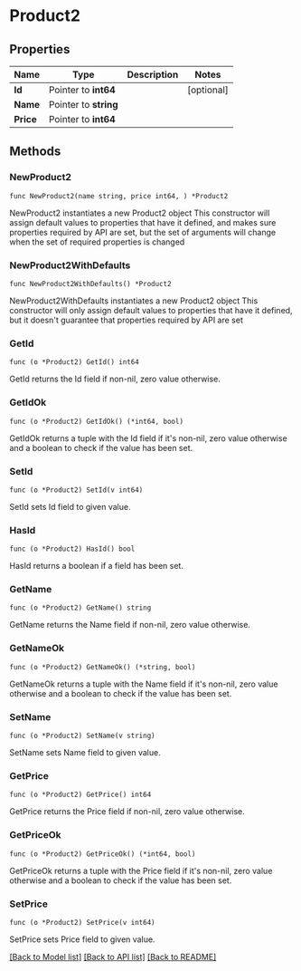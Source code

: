 # Product2

## Properties

Name | Type | Description | Notes
------------ | ------------- | ------------- | -------------
**Id** | Pointer to **int64** |  | [optional] 
**Name** | Pointer to **string** |  | 
**Price** | Pointer to **int64** |  | 

## Methods

### NewProduct2

`func NewProduct2(name string, price int64, ) *Product2`

NewProduct2 instantiates a new Product2 object
This constructor will assign default values to properties that have it defined,
and makes sure properties required by API are set, but the set of arguments
will change when the set of required properties is changed

### NewProduct2WithDefaults

`func NewProduct2WithDefaults() *Product2`

NewProduct2WithDefaults instantiates a new Product2 object
This constructor will only assign default values to properties that have it defined,
but it doesn't guarantee that properties required by API are set

### GetId

`func (o *Product2) GetId() int64`

GetId returns the Id field if non-nil, zero value otherwise.

### GetIdOk

`func (o *Product2) GetIdOk() (*int64, bool)`

GetIdOk returns a tuple with the Id field if it's non-nil, zero value otherwise
and a boolean to check if the value has been set.

### SetId

`func (o *Product2) SetId(v int64)`

SetId sets Id field to given value.

### HasId

`func (o *Product2) HasId() bool`

HasId returns a boolean if a field has been set.

### GetName

`func (o *Product2) GetName() string`

GetName returns the Name field if non-nil, zero value otherwise.

### GetNameOk

`func (o *Product2) GetNameOk() (*string, bool)`

GetNameOk returns a tuple with the Name field if it's non-nil, zero value otherwise
and a boolean to check if the value has been set.

### SetName

`func (o *Product2) SetName(v string)`

SetName sets Name field to given value.


### GetPrice

`func (o *Product2) GetPrice() int64`

GetPrice returns the Price field if non-nil, zero value otherwise.

### GetPriceOk

`func (o *Product2) GetPriceOk() (*int64, bool)`

GetPriceOk returns a tuple with the Price field if it's non-nil, zero value otherwise
and a boolean to check if the value has been set.

### SetPrice

`func (o *Product2) SetPrice(v int64)`

SetPrice sets Price field to given value.



[[Back to Model list]](../README.md#documentation-for-models) [[Back to API list]](../README.md#documentation-for-api-endpoints) [[Back to README]](../README.md)


